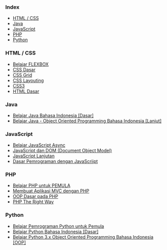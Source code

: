 ### Index

* [HTML / CSS](#html--css)
* [Java](#java)
* [JavaScript](#javascript)
* [PHP](#php)
* [Python](#python)

### HTML / CSS
* [Belajar FLEXBOX](https://www.youtube.com/playlist?list=PLFIM0718LjIU1lWlM34j6E9fMlrrSGZ1k)
* [CSS Dasar](https://www.youtube.com/playlist?list=PLFIM0718LjIUBrbm6Gdh6k7ZUvPIAZm7p)
* [CSS Grid](https://www.youtube.com/playlist?list=PLFIM0718LjIXmbwX0dEsoRVX-PC16vmuw)
* [CSS Layouting](https://www.youtube.com/playlist?list=PLFIM0718LjIVCmrSWbZPKCccCkfFw-Naa)
* [CSS3](https://www.youtube.com/playlist?list=PLFIM0718LjIVCmrSWbZPKCccCkfFw-Naa)
* [HTML Dasar](https://www.youtube.com/playlist?list=PLFIM0718LjIVuONHysfOK0ZtiqUWvrx4F)

### Java
* [Belajar Java Bahasa Indonesia [Dasar]](https://www.youtube.com/playlist?list=PLZS-MHyEIRo51w0Hmqi0C8h2KWNzDfo6F)
* [Belajar Java - Object Oriented Programming Bahasa Indonesia [Lanjut]](https://www.youtube.com/playlist?list=PLZS-MHyEIRo6V4_vk1s1NcM2HoW5KFG7i)

### JavaScript
* [Belajar JavaScript Async](https://www.youtube.com/playlist?list=PL-CtdCApEFH-I4CD6km3BcXqrhWAkY4et)
* [JavaScript dan DOM (Document Object Model)](https://www.youtube.com/playlist?list=PLFIM0718LjIWB3YRoQbQh82ZewAGtE2-3)
* [JavaScript Lanjutan](https://www.youtube.com/playlist?list=PLFIM0718LjIUGpY8wmE41W7rTJo_3Y46-)
* [Dasar Pemrograman dengan JavaScriipt](https://www.youtube.com/playlist?list=PLFIM0718LjIWXagluzROrA-iBY9eeUt4w)

### PHP
* [Belajar PHP untuk PEMULA](https://www.youtube.com/playlist?list=PLFIM0718LjIUqXfmEIBE3-uzERZPh3vp6)
* [Membuat Aplikasi MVC dengan PHP](https://www.youtube.com/playlist?list=PLFIM0718LjIVEh_d-h5wAjsdv2W4SAtkx)
* [OOP Dasar pada PHP](https://www.youtube.com/playlist?list=PLFIM0718LjIWvxxll-6wLXrC_16h_Bl_p)
* [PHP The Right Way](https://www.youtube.com/playlist?list=PLFIM0718LjIVcKOrB2tFKi4eWYXHvS3CU)

### Python
* [Belajar Pemrograman Python untuk Pemula](https://www.youtube.com/playlist?list=PL-CtdCApEFH_HY6bL3JER8WJOxz1nb3_H)
* [Belajar Python Bahasa Indonesia [Dasar]](https://www.youtube.com/playlist?list=PLZS-MHyEIRo7cgStrKAMhgnOT66z2qKz1)
* [Belajar Python 3.x Object Oriented Programming Bahasa Indonesia [OOP]](https://www.youtube.com/playlist?list=PLZS-MHyEIRo7cgStrKAMhgnOT66z2qKz1)
